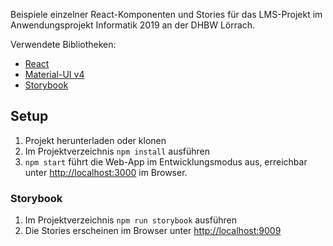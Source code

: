Beispiele einzelner React-Komponenten und Stories für das LMS-Projekt im Anwendungsprojekt Informatik 2019 an der DHBW Lörrach.

Verwendete Bibliotheken:

- [React](https://reactjs.org)
- [Material-UI v4](https://next.material-ui.com/)
- [Storybook](https://storybook.js.org/)

## Setup

1. Projekt herunterladen oder klonen
2. Im Projektverzeichnis `npm install` ausführen
3. `npm start` führt die Web-App im Entwicklungsmodus aus, erreichbar unter [http://localhost:3000](http://localhost:3000) im Browser.

### Storybook

1. Im Projektverzeichnis `npm run storybook` ausführen
2. Die Stories erscheinen im Browser unter [http://localhost:9009](http://localhost:9009)
